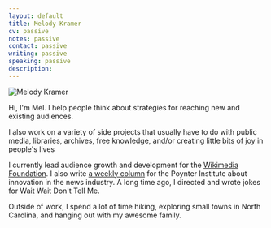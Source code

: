 ```yaml
---
layout: default
title: Melody Kramer
cv: passive
notes: passive
contact: passive
writing: passive
speaking: passive
description:
---
```


<div class="row marketing">
	<div class="col-sm-4">
	<img  class="img-circle avatar" alt="Melody Kramer" src="img/headshot.jpg">
	</div>
	<div itemscope itemtype="http://data-vocabulary.org/Person" class="col-sm-8"></div>
	<p class="lead" markdown="1">Hi, I'm <span itemprop="name">Mel</span>. I help people think about strategies for reaching new and existing audiences.</p>
	<p>I also work on a variety of side projects that usually have to do with public media, libraries, archives, free knowledge, and/or creating little bits of joy in people's lives</p> 
	<p>I currently lead audience growth and development for the <a href="https://wikimediafoundation.org/wiki/Home">Wikimedia Foundation</a>. I also write <a href="http://www.poynter.org/author/melody-kramer/">a weekly column</a> for the Poynter Institute about innovation in the news industry. A long time ago, I directed and wrote jokes for Wait Wait Don't Tell Me.</p>
	<p>Outside of work, I spend a lot of time hiking, exploring small towns in North Carolina, and hanging out with my awesome family.</p>
</div>
	
